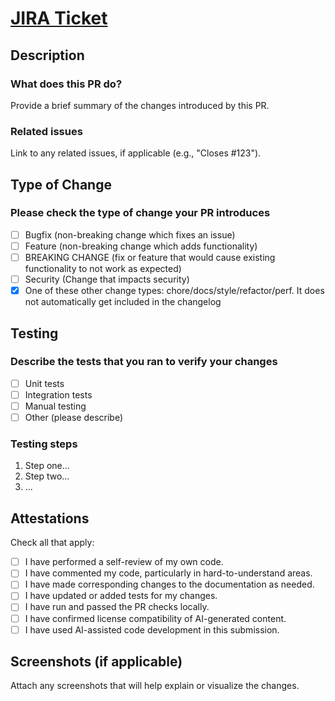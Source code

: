 # [JIRA Ticket](LINK_TO_STORY)

## Description

### What does this PR do?

Provide a brief summary of the changes introduced by this PR.

### Related issues

Link to any related issues, if applicable (e.g., "Closes #123").

## Type of Change

### Please check the type of change your PR introduces

- [ ] Bugfix (non-breaking change which fixes an issue)
- [ ] Feature (non-breaking change which adds functionality)
- [ ] BREAKING CHANGE (fix or feature that would cause existing functionality to not work as expected)
- [ ] Security (Change that impacts security)
- [x] One of these other change types: chore/docs/style/refactor/perf. It does not automatically get included in the changelog

## Testing

### Describe the tests that you ran to verify your changes

- [ ] Unit tests
- [ ] Integration tests
- [ ] Manual testing
- [ ] Other (please describe)

### Testing steps

1. Step one...
2. Step two...
3. ...

## Attestations

Check all that apply:

- [ ] I have performed a self-review of my own code.
- [ ] I have commented my code, particularly in hard-to-understand areas.
- [ ] I have made corresponding changes to the documentation as needed.
- [ ] I have updated or added tests for my changes.
- [ ] I have run and passed the PR checks locally.
- [ ] I have confirmed license compatibility of AI-generated content.
- [ ] I have used AI-assisted code development in this submission.

## Screenshots (if applicable)

Attach any screenshots that will help explain or visualize the changes.
